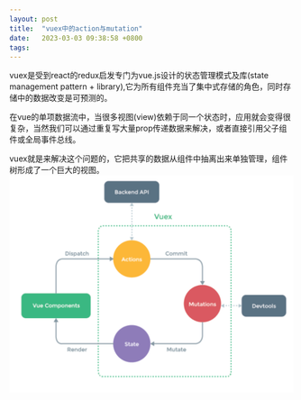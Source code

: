```yaml
---
layout: post
title:  "vuex中的action与mutation"
date:   2023-03-03 09:38:58 +0800
tags: 
---
```


vuex是受到react的redux启发专门为vue.js设计的状态管理模式及库(state management pattern + library),它为所有组件充当了集中式存储的角色，同时存储中的数据改变是可预测的。

在vue的单项数据流中，当很多视图(view)依赖于同一个状态时，应用就会变得很复杂，当然我们可以通过重复写大量prop传递数据来解决，或者直接引用父子组件或全局事件总线。

vuex就是来解决这个问题的，它把共享的数据从组件中抽离出来单独管理，组件树形成了一个巨大的视图。
![](../assets/2023-03-03-vuex中的action与mutation/vuex.png)